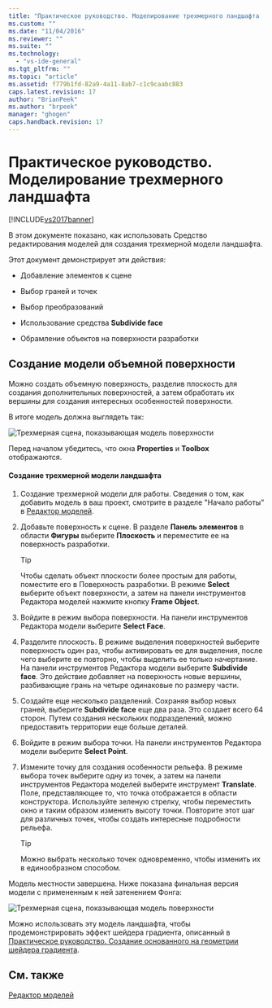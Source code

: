 ```yaml
---
title: "Практическое руководство. Моделирование трехмерного ландшафта | Microsoft Docs"
ms.custom: ""
ms.date: "11/04/2016"
ms.reviewer: ""
ms.suite: ""
ms.technology: 
  - "vs-ide-general"
ms.tgt_pltfrm: ""
ms.topic: "article"
ms.assetid: f779b1fd-82a9-4a11-8ab7-c1c9caabc883
caps.latest.revision: 17
author: "BrianPeek"
ms.author: "brpeek"
manager: "ghogen"
caps.handback.revision: 17
---
```

# Практическое руководство. Моделирование трехмерного ландшафта
[!INCLUDE[vs2017banner](../code-quality/includes/vs2017banner.md)]

В этом документе показано, как использовать Средство редактирования моделей для создания трехмерной модели ландшафта.  
  
 Этот документ демонстрирует эти действия:  
  
-   Добавление элементов к сцене  
  
-   Выбор граней и точек  
  
-   Выбор преобразований  
  
-   Использование средства **Subdivide face**  
  
-   Обрамление объектов на поверхности разработки  
  
## Создание модели объемной поверхности  
 Можно создать объемную поверхность, разделив плоскость для создания дополнительных поверхностей, а затем обработать их вершины для создания интересных особенностей поверхности.  
  
 В итоге модель должна выглядеть так:  
  
 ![Трехмерная сцена, показывающая модель поверхности](../designers/media/digit-terrain-model.png "Digit\-Terrain\-Model")  
  
 Перед началом убедитесь, что окна **Properties** и **Toolbox** отображаются.  
  
#### Создание трехмерной модели ландшафта  
  
1.  Создание трехмерной модели для работы.  Сведения о том, как добавить модель в ваш проект, смотрите в разделе "Начало работы" в [Редактор моделей](../designers/model-editor.md).  
  
2.  Добавьте поверхность к сцене.  В разделе **Панель элементов** в области **Фигуры** выберите **Плоскость** и переместите ее на поверхность разработки.  
  
    > [!TIP]
    >  Чтобы сделать объект плоскости более простым для работы, поместите его в Поверхность разработки.  В режиме **Select** выберите объект поверхности, а затем на панели инструментов Редактора моделей нажмите кнопку **Frame Object**.  
  
3.  Войдите в режим выбора поверхности.  На панели инструментов Редактора модели выберите **Select Face**.  
  
4.  Разделите плоскость.  В режиме выделения поверхностей выберите поверхность один раз, чтобы активировать ее для выделения, после чего выберите ее повторно, чтобы выделить ее только начертание.  На панели инструментов Редактора модели выберите **Subdivide face**.  Это действие добавляет на поверхность новые вершины, разбивающие грань на четыре одинаковые по размеру части.  
  
5.  Создайте еще несколько разделений.  Сохраняя выбор новых граней, выберите **Subdivide face** еще два раза.  Это создает всего 64 сторон.  Путем создания нескольких подразделений, можно предоставить территории еще больше деталей.  
  
6.  Войдите в режим выбора точки.  На панели инструментов Редактора модели выберите **Select Point**.  
  
7.  Измените точку для создания особенности рельефа.  В режиме выбора точек выберите одну из точек, а затем на панели инструментов Редактора моделей выберите инструмент **Translate**.  Поле, представляющее то, что точка отображается в области конструктора.  Используйте зеленую стрелку, чтобы переместить окно и таким образом изменить высоту точки.  Повторите этот шаг для различных точек, чтобы создать интересные подробности рельефа.  
  
    > [!TIP]
    >  Можно выбрать несколько точек одновременно, чтобы изменить их в единообразном способом.  
  
 Модель местности завершена.  Ниже показана финальная версия модели с примененным к ней затенением Фонга:  
  
 ![Трехмерная сцена, показывающая модель поверхности](../designers/media/digit-terrain-model.png "Digit\-Terrain\-Model")  
  
 Можно использовать эту модель ландшафта, чтобы продемонстрировать эффект шейдера градиента, описанный в [Практическое руководство. Создание основанного на геометрии шейдера градиента](../designers/how-to-create-a-geometry-based-gradient-shader.md).  
  
## См. также  
 [Редактор моделей](../designers/model-editor.md)